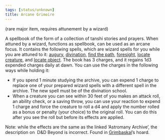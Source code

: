 ```yaml
---
tags: [status/unknown]
title: Arcane Grimoire
---
```



(rare major item, requires attunement by a wizard)

A spellbook of the form of a collection of tanshi stories and prayers. When attuned by a wizard, functions as spellbook, can be used as an arcane focus. It contains the following spells, which are wizard spells for you while you are attuned to it: [augury](https://www.dndbeyond.com/spells/augury), [divination](https://www.dndbeyond.com/spells/divination), [find the path](https://www.dndbeyond.com/spells/find-the-path), [foresight](https://www.dndbeyond.com/spells/foresight), [locate creature](https://www.dndbeyond.com/spells/locate-creature), and [locate object](https://www.dndbeyond.com/spells/locate-object). The book has 3 charges, and it regains 1d3 expended charges daily at dawn. You can use the charges in the following ways while holding it:

- If you spend 1 minute studying the archive, you can expend 1 charge to replace one of your prepared wizard spells with a different spell in the archive. The new spell must be of the divination school.
- When a creature you can see within 30 feet of you makes an attack roll, an ability check, or a saving throw, you can use your reaction to expend 1 charge and force the creature to roll a d4 and apply the number rolled as a bonus or penalty (your choice) to the original roll. You can do this after you see the roll but before its effects are applied. 

Note: while the effects are the same as the linked ‘Astromany Archive’, the description on  D&D Beyond is incorrect. Found in [Grimbaskal](<../../../../people/other-nonhumans/mezzar.md>)’s hoard.